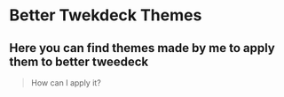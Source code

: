 # Better Twekdeck Themes

## Here you can find themes made by me to apply them to better tweedeck


>How can I apply it?

